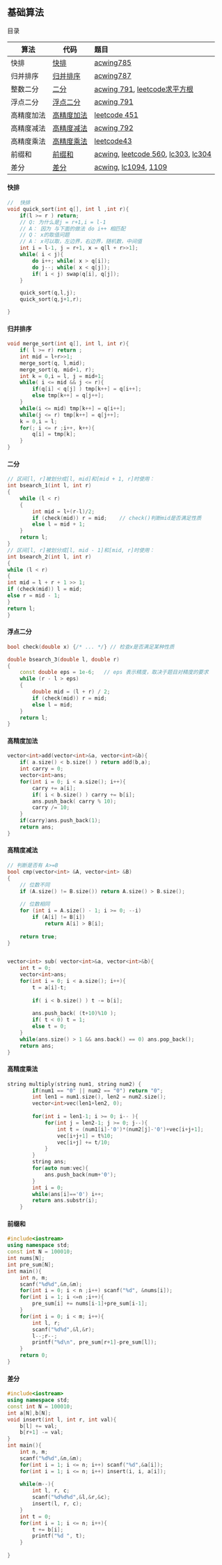## 基础算法
目录

| 算法    | 代码             | 题目                                                                                                                                                                                                                                                                                                       |
|-------|----------------|:---------------------------------------------------------------------------------------------------------------------------------------------------------------------------------------------------------------------------------------------------------------------------------------------------------|
| 快排    | [快排](#快排)      | [acwing785](https://www.acwing.com/problem/content/787/)                                                                                                                                                                                                                                                 |
| 归并排序  | [归并排序](#归并排序)  | [acwing787](https://www.acwing.com/problem/content/description/789/)                                                                                                                                                                                                                                     | 
| 整数二分  | [二分](#二分)      | [acwing 791](https://www.acwing.com/problem/content/791/), [leetcode求平方根](https://leetcode.cn/problems/jJ0w9p/)                                                                                                                                                                                          |
| 浮点二分  | [浮点二分](#浮点二分)  | [acwing 791](https://www.acwing.com/problem/content/791/)                                                                                                                                                                                                                                                |
| 高精度加法 | [高精度加法](#高精度加法) | [leetcode 451](https://leetcode.cn/problems/add-strings/)                                                                                                                                                                                                                                                |
| 高精度减法 | [高精度减法](#高精度减法) | [acwing 792](https://www.acwing.com/problem/content/description/794/)                                                                                                                                                                                                                                    |
| 高精度乘法 |[高精度乘法](#高精度乘法)| [leetcode43](https://leetcode.cn/problems/multiply-strings/)                                                                                                                                                                                                                                             |
| 前缀和   |[前缀和](#前缀和)| [acwing](https://www.acwing.com/problem/content/797/), [leetcode 560](https://leetcode.cn/problems/subarray-sum-equals-k/), [lc303](https://leetcode.cn/problems/range-sum-query-immutable/), [lc304](https://leetcode.cn/problems/range-sum-query-2d-immutable/)                                        |
| 差分    |[差分](#差分)| [acwing](https://www.acwing.com/problem/content/799/), [lc1094](https://leetcode.cn/problems/car-pooling/), [1109](https://leetcode.cn/problems/corporate-flight-bookings/)                                                                                                                              |
#### 快排
```c++
//  快排
void quick_sort(int q[], int l ,int r){
    if(l >= r ) return;
    // Q: 为什么是j = r+1,i = l-1
    // A： 因为 与下面的做法 do i++ 相匹配
    // Q： x的取值问题
    // A： x可以取，左边界，右边界，随机数，中间值
    int i = l-1, j = r+1, x = q[l + r>>1];
    while( i < j){
        do i++; while( x > q[i]);
        do j--; while( x < q[j]);
        if( i < j) swap(q[i], q[j]);
    }

    quick_sort(q,l,j);
    quick_sort(q,j+1,r);

}
```
#### 归并排序
```c++
void merge_sort(int q[], int l, int r){
    if( l >= r) return ;
    int mid = l+r>>1;
    merge_sort(q, l,mid);
    merge_sort(q, mid+1, r);
    int k = 0,i = l, j = mid+1;
    while( i <= mid && j <= r){
        if(q[i] < q[j] ) tmp[k++] = q[i++];
        else tmp[k++] = q[j++];
    }
    while(i <= mid) tmp[k++] = q[i++];
    while(j <= r) tmp[k++] = q[j++];
    k = 0,i = l;
    for(; i <= r ;i++, k++){
        q[i] = tmp[k];
    }
}
```

#### 二分
```c++
// 区间[l, r]被划分成[l, mid]和[mid + 1, r]时使用：
int bsearch_1(int l, int r)
{
    while (l < r)
    {
        int mid = l+(r-l)/2;
        if (check(mid)) r = mid;    // check()判断mid是否满足性质
        else l = mid + 1;
    }
    return l;
}
// 区间[l, r]被划分成[l, mid - 1]和[mid, r]时使用：
int bsearch_2(int l, int r)
{
while (l < r)
{
int mid = l + r + 1 >> 1;
if (check(mid)) l = mid;
else r = mid - 1;
}
return l;
}
```

#### 浮点二分
```c++
bool check(double x) {/* ... */} // 检查x是否满足某种性质

double bsearch_3(double l, double r)
{
    const double eps = 1e-6;   // eps 表示精度，取决于题目对精度的要求
    while (r - l > eps)
    {
        double mid = (l + r) / 2;
        if (check(mid)) r = mid;
        else l = mid;
    }
    return l;
}
```

#### 高精度加法
```c++
vector<int>add(vector<int>&a, vector<int>&b){
    if( a.size() < b.size() ) return add(b,a);
    int carry = 0;
    vector<int>ans;
    for(int i = 0; i < a.size(); i++){
        carry += a[i];
        if( i < b.size() ) carry += b[i];
        ans.push_back( carry % 10);
        carry /= 10;
    }
    if(carry)ans.push_back(1);
    return ans;
}
```
#### 高精度减法
```c++
// 判断是否有 A>=B
bool cmp(vector<int> &A, vector<int> &B)
{
    // 位数不同
    if (A.size() != B.size()) return A.size() > B.size();
    
    // 位数相同
    for (int i = A.size() - 1; i >= 0; --i)
        if (A[i] != B[i])
            return A[i] > B[i];
    
    return true;
}


vector<int> sub( vector<int>&a, vector<int>&b){
    int t = 0;
    vector<int>ans;
    for(int i = 0; i < a.size(); i++){
        t = a[i]-t;
        
        if( i < b.size() ) t -= b[i];
        
        ans.push_back( (t+10)%10 );
        if( t < 0) t = 1;
        else t = 0;
    }
    while(ans.size() > 1 && ans.back() == 0) ans.pop_back();
    return ans;
}
```
#### 高精度乘法
```c++
string multiply(string num1, string num2) {
        if(num1 == "0" || num2 == "0") return "0";
        int len1 = num1.size(), len2 = num2.size();
        vector<int>vec(len1+len2, 0);
        
        for(int i = len1-1; i >= 0; i-- ){
            for(int j = len2-1; j >= 0; j--){
                int t = (num1[i]-'0')*(num2[j]-'0')+vec[i+j+1];
                vec[i+j+1] = t%10;
                vec[i+j] += t/10;
            }
        }
        string ans;
        for(auto num:vec){
            ans.push_back(num+'0');
        }
        int i = 0;
        while(ans[i]=='0') i++;
        return ans.substr(i);
    }
```
#### 前缀和
```c++
#include<iostream>
using namespace std;
const int N = 100010;
int nums[N];
int pre_sum[N];
int main(){
    int n, m;
    scanf("%d%d",&n,&m);
    for(int i = 0; i < n ;i++) scanf("%d", &nums[i]);
    for(int i = 1; i <=n ;i++){
        pre_sum[i] += nums[i-1]+pre_sum[i-1];
    }
    for(int i = 0; i < m; i++){
        int l, r;
        scanf("%d%d",&l,&r);
        l--;r--;
        printf("%d\n", pre_sum[r+1]-pre_sum[l]);
    }
    return 0;
}

```
#### 差分
```c++
#include<iostream>
using namespace std;
const int N = 100010;
int a[N],b[N];
void insert(int l, int r, int val){
    b[l] += val;
    b[r+1] -= val;
}
int main(){
    int n, m;
    scanf("%d%d",&n,&m);
    for(int i = 1; i <= n; i++) scanf("%d",&a[i]);
    for(int i = 1; i <= n; i++) insert(i, i, a[i]);
    
    while(m--){
        int l, r, c;
        scanf("%d%d%d",&l,&r,&c);
        insert(l, r, c);
    }
    int t = 0;
    for(int i = 1; i <= n; i++){
        t += b[i];
        printf("%d ", t);
    }
    
}
```